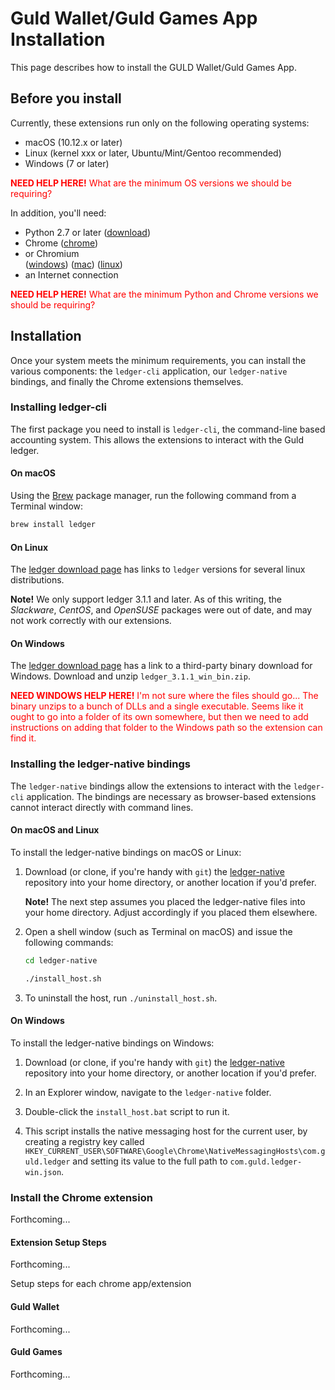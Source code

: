 # Guld Wallet/Guld Games App Installation

This page describes how to install the GULD Wallet/Guld Games App.

## Before you install

Currently, these extensions run only on the following operating systems:

- macOS (10.12.x or later)
- Linux (kernel xxx or later, Ubuntu/Mint/Gentoo recommended)
- Windows (7 or later)

<p style="color:red"><b>NEED HELP HERE!</b> What are the minimum OS versions we should be requiring?</p>

In addition, you'll need:

- Python 2.7 or later ([download](https://www.python.org/downloads))
- Chrome
([chrome](https://www.google.com/chrome))
-  or Chromium  
 ([windows](https://chromium.woolyss.com/download/#windows))
 ([mac](https://chromium.woolyss.com/download/#mac))
 ([linux](https://chromium.woolyss.com/download/#linux))
- an Internet connection

<p style="color:red"><b>NEED HELP HERE!</b> What are the minimum Python and Chrome versions we should be requiring?</p>

## Installation

Once your system meets the minimum requirements, you can install the various components: the `ledger-cli` application, our `ledger-native` bindings, and finally the Chrome extensions themselves.

### Installing ledger-cli

The first package you need to install is `ledger-cli`, the command-line based accounting system. This allows the extensions to interact with the Guld ledger.

#### On macOS

Using the [Brew](https://docs.brew.sh/Installation) package manager, run the following command from a Terminal window:

```bash
brew install ledger
```

#### On Linux

The [ledger download page](https://www.ledger-cli.org/download.html) has links to `ledger` versions for several linux distributions.

**Note!** We only support ledger 3.1.1 and later. As of this writing, the *Slackware*, *CentOS*, and *OpenSUSE* packages were out of date, and may not work correctly with our extensions.

#### On Windows

The [ledger download page](https://www.ledger-cli.org/download.html) has a link to a third-party binary download for Windows. Download and unzip `ledger_3.1.1_win_bin.zip`.

<p style="color:red"><b>NEED WINDOWS HELP HERE!</b> I'm not sure where the files should go... The binary unzips to a bunch of DLLs and a single executable. Seems like it ought to go into a folder of its own somewhere, but then we need to add instructions on adding that folder to the Windows path so the extension can find it.</p>

### Installing the ledger-native bindings

The `ledger-native` bindings allow the extensions to interact with the `ledger-cli` application. The bindings are necessary as browser-based extensions cannot interact directly with command lines.

#### On macOS and Linux

To install the ledger-native bindings on macOS or Linux:

1. Download (or clone, if you're handy with `git`) the [ledger-native](https://github.com/guldcoin/ledger-native) repository into your home directory, or another location if you'd prefer.

    **Note!** The next step assumes you placed the ledger-native files into your home directory. Adjust accordingly if you placed them elsewhere.

1. Open a shell window (such as Terminal on macOS) and issue the following commands:

    ```bash
    cd ledger-native

    ./install_host.sh
    ```

1. To uninstall the host, run `./uninstall_host.sh`.

#### On Windows

To install the ledger-native bindings on Windows:

1. Download (or clone, if you're handy with `git`) the [ledger-native](https://github.com/guldcoin/ledger-native) repository into your home directory, or another location if you'd prefer.

1. In an Explorer window, navigate to the `ledger-native` folder.

1. Double-click the `install_host.bat` script to run it.

1. This script installs the native messaging host for the current user, by creating a registry key called `HKEY_CURRENT_USER\SOFTWARE\Google\Chrome\NativeMessagingHosts\com.guld.ledger` and setting its value to the full path to `com.guld.ledger-win.json`.

### Install the Chrome extension

Forthcoming...

#### Extension Setup Steps

Forthcoming...

Setup steps for each chrome app/extension

#### Guld Wallet

Forthcoming...

#### Guld Games

Forthcoming...
